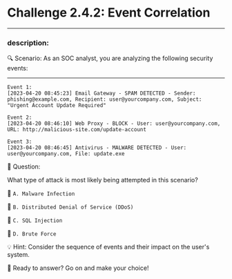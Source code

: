 # **Challenge 2.4.2: Event Correlation**

---

### **description:**

🔍 Scenario: As an SOC analyst, you are analyzing the following security events:

---
```plaintext
Event 1:
[2023-04-20 08:45:23] Email Gateway - SPAM DETECTED - Sender: phishing@example.com, Recipient: user@yourcompany.com, Subject: "Urgent Account Update Required"

Event 2:
[2023-04-20 08:46:10] Web Proxy - BLOCK - User: user@yourcompany.com, URL: http://malicious-site.com/update-account

Event 3:
[2023-04-20 08:46:45] Antivirus - MALWARE DETECTED - User: user@yourcompany.com, File: update.exe
```
🤔 Question:

What type of attack is most likely being attempted in this scenario?

🔘 ```A. Malware Infection```

🔘 ```B. Distributed Denial of Service (DDoS)```

🔘 ```C. SQL Injection```

🔘 ```D. Brute Force```

💡 Hint: Consider the sequence of events and their impact on the user's system.

🚀 Ready to answer? Go on and make your choice!